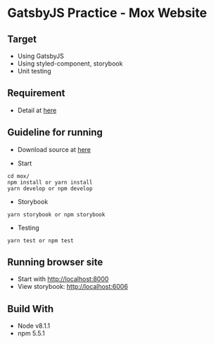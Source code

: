 # GatsbyJS Practice - Mox Website

## Target

* Using GatsbyJS
* Using styled-component, storybook
* Unit testing

## Requirement

* Detail at [here]()

## Guideline for running

* Download source at [here]()

* Start

```
cd mox/
npm install or yarn install
yarn develop or npm develop
```

* Storybook 

```
yarn storybook or npm storybook
```

* Testing 

```
yarn test or npm test
```

## Running browser site

- Start with [http://localhost:8000](http://localhost:8000)
- View storybook: [http://localhost:6006](http://localhost:6006)

## Build With

- Node v8.1.1
- npm 5.5.1

